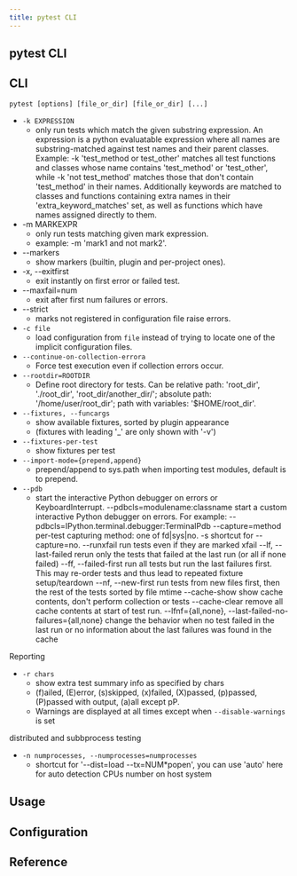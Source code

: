 ```yaml
---
title: pytest CLI
---
```


## pytest CLI


## CLI

```
pytest [options] [file_or_dir] [file_or_dir] [...]
```

* `-k EXPRESSION`
    * only run tests which match the given substring
                    expression. An expression is a python evaluatable
                    expression where all names are substring-matched
                    against test names and their parent classes. Example:
                    -k 'test_method or test_other' matches all test
                    functions and classes whose name contains
                    'test_method' or 'test_other', while -k 'not
                    test_method' matches those that don't contain
                    'test_method' in their names. Additionally keywords
                    are matched to classes and functions containing extra
                    names in their 'extra_keyword_matches' set, as well as
                    functions which have names assigned directly to them.
* -m MARKEXPR
    * only run tests matching given mark expression.
    * example: -m 'mark1 and not mark2'.
* --markers
    * show markers (builtin, plugin and per-project ones).
* -x, --exitfirst
    * exit instantly on first error or failed test.
* --maxfail=num
    * exit after first num failures or errors.
* --strict
    * marks not registered in configuration file raise errors.
* `-c file`
    * load configuration from `file` instead of trying to locate one of the implicit configuration files.
* `--continue-on-collection-errora`
    * Force test execution even if collection errors occur.
* `--rootdir=ROOTDIR`
    * Define root directory for tests. Can be relative path: 'root_dir', './root_dir', 'root_dir/another_dir/';
                    absolute path: '/home/user/root_dir'; path with variables: '$HOME/root_dir'.
* `--fixtures, --funcargs`
    * show available fixtures, sorted by plugin appearance
    * (fixtures with leading '_' are only shown with '-v')
* `--fixtures-per-test`
    * show fixtures per test
* `--import-mode={prepend,append}`
    * prepend/append to sys.path when importing test modules, default is to prepend.
* `--pdb`
    * start the interactive Python debugger on errors or KeyboardInterrupt.
  --pdbcls=modulename:classname
                        start a custom interactive Python debugger on errors.
                        For example:
                        --pdbcls=IPython.terminal.debugger:TerminalPdb
  --capture=method      per-test capturing method: one of fd|sys|no.
  -s                    shortcut for --capture=no.
  --runxfail            run tests even if they are marked xfail
  --lf, --last-failed   rerun only the tests that failed at the last run (or
                        all if none failed)
  --ff, --failed-first  run all tests but run the last failures first. This
                        may re-order tests and thus lead to repeated fixture
                        setup/teardown
  --nf, --new-first     run tests from new files first, then the rest of the
                        tests sorted by file mtime
  --cache-show          show cache contents, don't perform collection or tests
  --cache-clear         remove all cache contents at start of test run.
  --lfnf={all,none}, --last-failed-no-failures={all,none}
                        change the behavior when no test failed in the last
                        run or no information about the last failures was
                        found in the cache

Reporting


* `-r chars`
    * show extra test summary info as specified by chars
    * (f)ailed, (E)error, (s)skipped, (x)failed, (X)passed, (p)passed, (P)passed with output, (a)all except pP.
    * Warnings are displayed at all times except when `--disable-warnings` is set

distributed and subbprocess testing


* `-n numprocesses, --numprocesses=numprocesses`
    * shortcut for '--dist=load --tx=NUM*popen', you can use 'auto' here for auto detection CPUs number on host system

## Usage

## Configuration

## Reference
